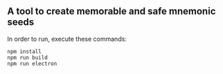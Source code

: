## A tool to create memorable and safe mnemonic seeds

In order to run, execute these commands:

    npm install
    npm run build
    npm run electron